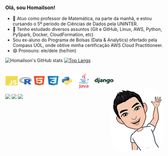 ### Olá, sou Homailson!



- 🔭 Atuo como professor de Matemática, na parte da manhã, e estou cursando o 5º período de Ciências de Dados pela UNINTER.
- 🌱 Tenho estudado diversos assuntos (Git e GitHub, Linux, AWS, Python, PySpark, Docker, CloudFormation, etc)
- Sou ex-aluno do Programa de Bolsas (Data & Analytics) ofertado pela Compass UOL, onde obtive minha certificação AWS Cloud Practitioneer.
- 😄 Pronouns: ele/dele (he/him)



![Homailson's GitHub stats](https://github-readme-stats.vercel.app/api?username=Homailson&show_icons=true&theme=radical)
[![Top Langs](https://github-readme-stats.vercel.app/api/top-langs/?username=Homailson&layout=compact&show_icons=true&theme=radical)](https://github.com/anuraghazra/github-readme-stats)

<div style="display: inline_block"><br>   
  <img align="center" alt="Homa-Js" height="30" width="40" src="https://raw.githubusercontent.com/devicons/devicon/master/icons/javascript/javascript-plain.svg">
  <img align="center" alt="Homa-R" height="30" width="40" src="https://github.com/devicons/devicon/blob/master/icons/r/r-original.svg">
  <img align="center" alt="Homa-HTML" height="30" width="40" src="https://raw.githubusercontent.com/devicons/devicon/master/icons/html5/html5-original.svg">
  <img align="center" alt="Homa-CSS" height="30" width="40" src="https://raw.githubusercontent.com/devicons/devicon/master/icons/css3/css3-original.svg">
  <img align="center" alt="Homa-Python" height="30" width="40" src="https://raw.githubusercontent.com/devicons/devicon/master/icons/python/python-original.svg">
  <img align="center" alt="Homa-Java" height="50" width="60" src="https://github.com/devicons/devicon/blob/master/icons/java/java-original-wordmark.svg">
  <img align="center" alt="Homa-Django" height="50" width="60" src="https://github.com/devicons/devicon/blob/master/icons/django/django-plain-wordmark.svg">
  <img align="right" alt="Homa-pic" height="200" style="border-radius:50px;" src="https://github.com/Homailson/Homailson/blob/main/img/My%20project-2.png?width=800&height=800">
</div>

<br>

<div> 
  <a href="https://www.instagram.com/homailson/" target="_blank"><img src="https://img.shields.io/badge/-Instagram-%23E4405F?style=for-the-badge&logo=instagram&logoColor=white" target="_blank"></a> 	
  <a href = "mailto:homailson@gmail.com"><img src="https://img.shields.io/badge/-Gmail-%23333?style=for-the-badge&logo=gmail&logoColor=white" target="_blank"></a>
  <a href="https://www.linkedin.com/in/homailsonlopes/" target="_blank"><img src="https://img.shields.io/badge/-LinkedIn-%230077B5?style=for-the-badge&logo=linkedin&logoColor=white" target="_blank"></a> 

  
</div>

